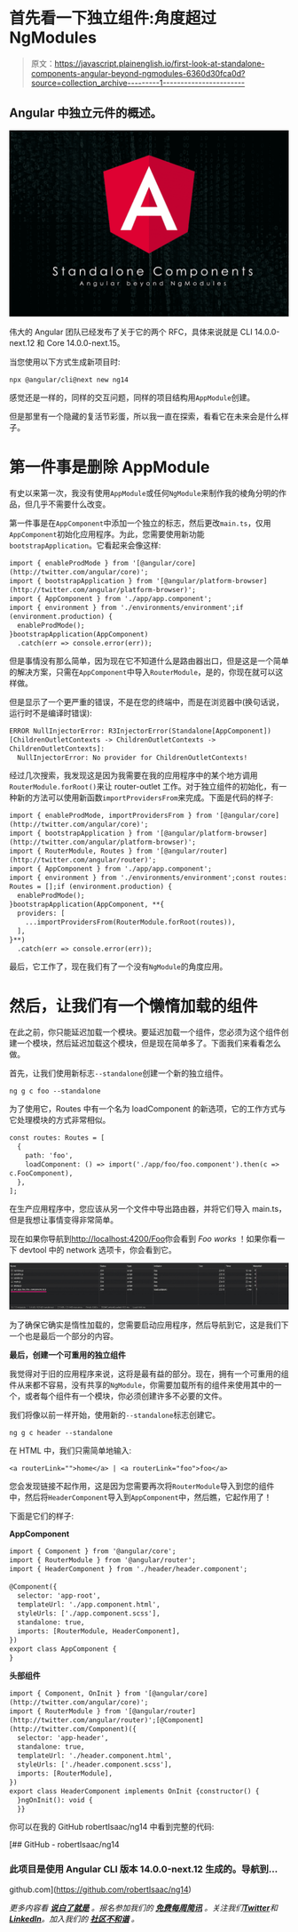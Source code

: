 # 首先看一下独立组件:角度超过 NgModules

> 原文：<https://javascript.plainenglish.io/first-look-at-standalone-components-angular-beyond-ngmodules-6360d30fca0d?source=collection_archive---------1----------------------->

## Angular 中独立元件的概述。

![](img/4802ab7e86a3bdf84c27837824648791.png)

伟大的 Angular 团队已经发布了关于它的两个 RFC，具体来说就是 CLI 14.0.0-next.12 和 Core 14.0.0-next.15。

当您使用以下方式生成新项目时:

```
npx @angular/cli@next new ng14
```

感觉还是一样的，同样的交互问题，同样的项目结构用`AppModule`创建。

但是那里有一个隐藏的复活节彩蛋，所以我一直在探索，看看它在未来会是什么样子。

# 第一件事是删除 AppModule

有史以来第一次，我没有使用`AppModule`或任何`NgModule`来制作我的棱角分明的作品，但几乎不需要什么改变。

第一件事是在`AppComponent`中添加一个独立的标志，然后更改`main.ts`，仅用`AppComponent`初始化应用程序。为此，您需要使用新功能`bootstrapApplication`。它看起来会像这样:

```
import { enableProdMode } from '[@angular/core](http://twitter.com/angular/core)';
import { bootstrapApplication } from '[@angular/platform-browser](http://twitter.com/angular/platform-browser)';
import { AppComponent } from './app/app.component';
import { environment } from './environments/environment';if (environment.production) {
  enableProdMode();
}bootstrapApplication(AppComponent)
  .catch(err => console.error(err));
```

但是事情没有那么简单，因为现在它不知道什么是路由器出口，但是这是一个简单的解决方案，只需在`AppComponent`中导入`RouterModule`，是的，你现在就可以这样做。

但是显示了一个更严重的错误，不是在您的终端中，而是在浏览器中(换句话说，运行时不是编译时错误):

```
ERROR NullInjectorError: R3InjectorError(Standalone[AppComponent])[ChildrenOutletContexts -> ChildrenOutletContexts -> ChildrenOutletContexts]: 
  NullInjectorError: No provider for ChildrenOutletContexts!
```

经过几次搜索，我发现这是因为我需要在我的应用程序中的某个地方调用`RouterModule.forRoot()`来让 router-outlet 工作。对于独立组件的初始化，有一种新的方法可以使用新函数`importProvidersFrom`来完成。下面是代码的样子:

```
import { enableProdMode, importProvidersFrom } from '[@angular/core](http://twitter.com/angular/core)';
import { bootstrapApplication } from '[@angular/platform-browser](http://twitter.com/angular/platform-browser)';
import { RouterModule, Routes } from '[@angular/router](http://twitter.com/angular/router)';
import { AppComponent } from './app/app.component';
import { environment } from './environments/environment';const routes: Routes = [];if (environment.production) {
  enableProdMode();
}bootstrapApplication(AppComponent, **{
  providers: [
    ...importProvidersFrom(RouterModule.forRoot(routes)),
  ],
}**)
  .catch(err => console.error(err));
```

最后，它工作了，现在我们有了一个没有`NgModule`的角度应用。

# 然后，让我们有一个懒惰加载的组件

在此之前，你只能延迟加载一个模块。要延迟加载一个组件，您必须为这个组件创建一个模块，然后延迟加载这个模块，但是现在简单多了。下面我们来看看怎么做。

首先，让我们使用新标志`--standalone`创建一个新的独立组件。

```
ng g c foo --standalone
```

为了使用它，Routes 中有一个名为 loadComponent 的新选项，它的工作方式与它处理模块的方式非常相似。

```
const routes: Routes = [
  {
    path: 'foo',
    loadComponent: () => import('./app/foo/foo.component').then(c => c.FooComponent),
  },
];
```

在生产应用程序中，您应该从另一个文件中导出路由器，并将它们导入 main.ts，但是我想让事情变得非常简单。

现在如果你导航到[http://localhost:4200/Foo](http://localhost:4200/foo)你会看到 *Foo works* ！如果你看一下 devtool 中的 network 选项卡，你会看到它。

![](img/ae997e560d5c4a83d966283811e6531b.png)

为了确保它确实是惰性加载的，您需要启动应用程序，然后导航到它，这是我们下一个也是最后一个部分的内容。

**最后，创建一个可重用的独立组件**

我觉得对于旧的应用程序来说，这将是最有益的部分。现在，拥有一个可重用的组件从来都不容易，没有共享的`NgModule`，你需要加载所有的组件来使用其中的一个，或者每个组件有一个模块，你必须创建许多不必要的文件。

我们将像以前一样开始，使用新的`--standalone`标志创建它。

```
ng g c header --standalone
```

在 HTML 中，我们只需简单地输入:

```
<a routerLink="">home</a> | <a routerLink="foo">foo</a>
```

您会发现链接不起作用，这是因为您需要再次将`RouterModule`导入到您的组件中，然后将`HeaderComponent`导入到`AppComponent`中，然后瞧，它起作用了！

下面是它们的样子:

**AppComponent**

```
import { Component } from '@angular/core';
import { RouterModule } from '@angular/router';
import { HeaderComponent } from './header/header.component';

@Component({
  selector: 'app-root',
  templateUrl: './app.component.html',
  styleUrls: ['./app.component.scss'],
  standalone: true,
  imports: [RouterModule, HeaderComponent],
})
export class AppComponent {
}
```

**头部组件**

```
import { Component, OnInit } from '[@angular/core](http://twitter.com/angular/core)';
import { RouterModule } from '[@angular/router](http://twitter.com/angular/router)';[@Component](http://twitter.com/Component)({
  selector: 'app-header',
  standalone: true,
  templateUrl: './header.component.html',
  styleUrls: ['./header.component.scss'],
  imports: [RouterModule],
})
export class HeaderComponent implements OnInit {constructor() {
  }ngOnInit(): void {
  }}
```

你可以在我的 GitHub robertIsaac/ng14 中看到完整的代码:

[](https://github.com/robertIsaac/ng14) [## GitHub - robertIsaac/ng14

### 此项目是使用 Angular CLI 版本 14.0.0-next.12 生成的。导航到…

github.com](https://github.com/robertIsaac/ng14) 

*更多内容看* [***说白了就是***](https://plainenglish.io/) *。报名参加我们的* [***免费每周简讯***](http://newsletter.plainenglish.io/) *。关注我们*[***Twitter***](https://twitter.com/inPlainEngHQ)*和*[***LinkedIn***](https://www.linkedin.com/company/inplainenglish/)*。加入我们的* [***社区不和谐***](https://discord.gg/GtDtUAvyhW) *。*